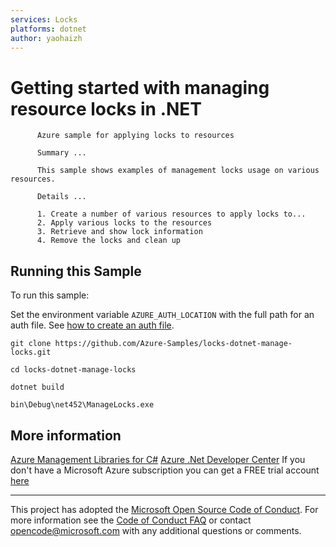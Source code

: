 ```yaml
---
services: Locks
platforms: dotnet
author: yaohaizh
---
```


# Getting started with managing resource locks in .NET #

          Azure sample for applying locks to resources
         
          Summary ...
         
          This sample shows examples of management locks usage on various resources.
         
          Details ...
         
          1. Create a number of various resources to apply locks to...
          2. Apply various locks to the resources
          3. Retrieve and show lock information
          4. Remove the locks and clean up


## Running this Sample ##

To run this sample:

Set the environment variable `AZURE_AUTH_LOCATION` with the full path for an auth file. See [how to create an auth file](https://github.com/Azure/azure-libraries-for-net/blob/master/AUTH.md).

    git clone https://github.com/Azure-Samples/locks-dotnet-manage-locks.git

    cd locks-dotnet-manage-locks
  
    dotnet build
    
    bin\Debug\net452\ManageLocks.exe

## More information ##

[Azure Management Libraries for C#](https://github.com/Azure/azure-sdk-for-net/tree/Fluent)
[Azure .Net Developer Center](https://azure.microsoft.com/en-us/develop/net/)
If you don't have a Microsoft Azure subscription you can get a FREE trial account [here](http://go.microsoft.com/fwlink/?LinkId=330212)

---

This project has adopted the [Microsoft Open Source Code of Conduct](https://opensource.microsoft.com/codeofconduct/). For more information see the [Code of Conduct FAQ](https://opensource.microsoft.com/codeofconduct/faq/) or contact [opencode@microsoft.com](mailto:opencode@microsoft.com) with any additional questions or comments.
